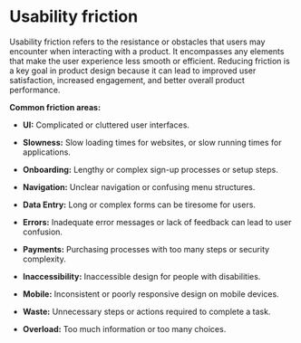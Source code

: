 # Usability friction

Usability friction refers to the resistance or obstacles that users may encounter when interacting with a product. It encompasses any elements that make the user experience less smooth or efficient. Reducing friction is a key goal in product design because it can lead to improved user satisfaction, increased engagement, and better overall product performance.

**Common friction areas:**

* **UI:** Complicated or cluttered user interfaces.

* **Slowness:** Slow loading times for websites, or slow running times for applications.

* **Onboarding:** Lengthy or complex sign-up processes or setup steps.

* **Navigation:** Unclear navigation or confusing menu structures.

* **Data Entry:** Long or complex forms can be tiresome for users.

* **Errors:** Inadequate error messages or lack of feedback can lead to user confusion.

* **Payments:** Purchasing processes with too many steps or security complexity.

* **Inaccessibility:** Inaccessible design for people with disabilities.

* **Mobile:** Inconsistent or poorly responsive design on mobile devices.

* **Waste:** Unnecessary steps or actions required to complete a task.

* **Overload:** Too much information or too many choices.